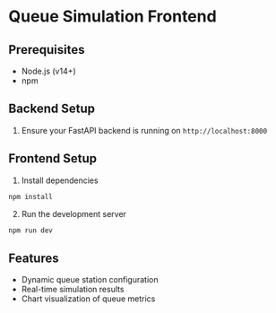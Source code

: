 # Queue Simulation Frontend

## Prerequisites

- Node.js (v14+)
- npm

## Backend Setup

1. Ensure your FastAPI backend is running on `http://localhost:8000`

## Frontend Setup

1. Install dependencies

```bash
npm install
```

2. Run the development server

```bash
npm run dev
```

## Features

- Dynamic queue station configuration
- Real-time simulation results
- Chart visualization of queue metrics
